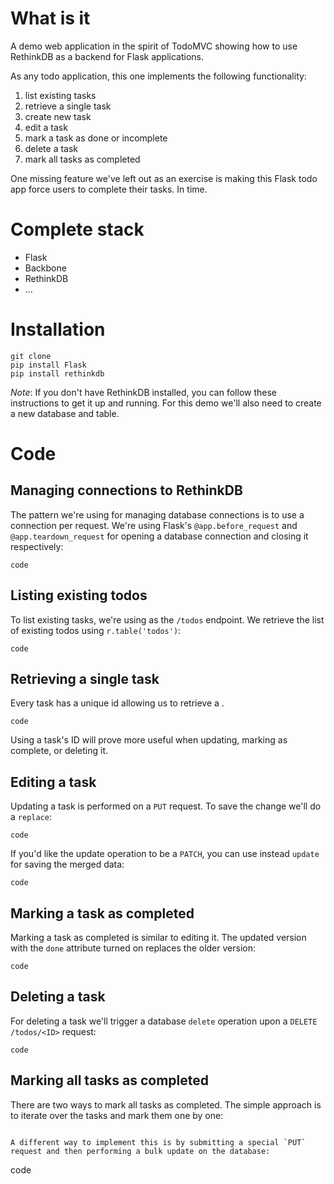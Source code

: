 # What is it #

A demo web application in the spirit of TodoMVC showing how to use RethinkDB as a backend for Flask applications.

As any todo application, this one implements the following functionality:

1. list existing tasks
2. retrieve a single task
2. create new task
3. edit a task
4. mark a task as done or incomplete 
5. delete a task
6. mark all tasks as completed

One missing feature we've left out as an exercise is making this Flask todo app force  users to complete their tasks. In time.

# Complete stack #

*   Flask
*   Backbone
*   RethinkDB
*   ...

# Installation #

```
git clone 
pip install Flask
pip install rethinkdb
```

_Note_: If you don't have RethinkDB installed, you can follow these instructions to get it up and running. For this demo we'll also need to create a new database and table.

# Code #

## Managing connections to RethinkDB ##

The pattern we're using for managing database connections is to use a connection per request. We're using Flask's `@app.before_request` and `@app.teardown_request` for opening a database connection and closing it respectively:

```
code
``` 

## Listing existing todos ##

To list existing tasks, we're using as the `/todos` endpoint. We retrieve the list of existing todos using `r.table('todos')`:

```
code
```

## Retrieving a single task ##

Every task has a unique id allowing us to retrieve a . 
```
code
```

Using a task's ID will prove more useful when updating, marking as complete, or deleting it.

## Editing a task ##

Updating a task is performed on a `PUT` request. To save the change we'll do a `replace`:

```
code
```


If you'd like the update operation to be a `PATCH`, you can use instead `update` for saving the merged data:

```
code
```

## Marking a task as completed ##

Marking a task as completed is similar to editing it. The updated version with the `done` attribute turned on replaces the older version:

```
code
```

## Deleting a task ##

For deleting a task we'll trigger a database `delete` operation upon a `DELETE /todos/<ID>` request:

```
code
```

## Marking all tasks as completed ##

There are two ways to mark all tasks as completed. The simple approach is to iterate over the tasks and mark them one by one:

```

A different way to implement this is by submitting a special `PUT` request and then performing a bulk update on the database:

```
code
```




